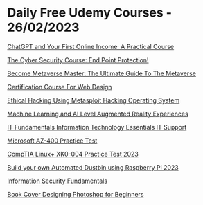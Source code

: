 # Daily Free Udemy Courses - 26/02/2023

[ChatGPT and Your First Online Income: A Practical Course](https://www.udemy.com/course/chatgpt-and-online-income-a-practical-course/?couponCode=D43E163374E7796372E6)
[The Cyber Security Course: End Point Protection!](https://www.udemy.com/course/ios-penetration-testing-for-ethical-hacking-course/?couponCode=D30A3774BA5952863031)
[Become Metaverse Master: The Ultimate Guide To The Metaverse](https://www.udemy.com/course/the-ultimate-guide-to-the-metaverse/?couponCode=METAVERSEFREE-FEB)
[Certification Course For Web Design](https://www.udemy.com/course/web-development-crash-course-2020/?couponCode=193DFD8EFB6BEA44A38B)
[Ethical Hacking Using Metasploit Hacking Operating System](https://www.udemy.com/course/advanced-ios-and-android-ethical-hacking-course/?couponCode=96BA8B2544003B71D477)
[Machine Learning and AI Level Augmented Reality Experiences](https://www.udemy.com/course/augmented-reality-ar-game-development/?couponCode=EXCLUSIVE_FREE)
[IT Fundamentals Information Technology Essentials IT Support](https://www.udemy.com/course/it-fundamentals-information-technology-essentials-it-support/?couponCode=ACBF90366EB762037F96)
[Microsoft AZ-400 Practice Test](https://www.udemy.com/course/microsoft-az-400-practice-test-t/?couponCode=FF741CA7F6061B87B389)
[CompTIA Linux+ XK0-004 Practice Test 2023](https://www.udemy.com/course/comptia-linux-xk0-004-practice-test-2023/?couponCode=9D8C31C97137E604D40F)
[Build your own Automated Dustbin using Raspberry Pi 2023](https://www.udemy.com/course/build-your-own-automated-dustbin-from-scratch-using-raspberry-pi/?couponCode=FREE_4_TODAY_ONLY)
[Information Security Fundamentals](https://www.udemy.com/course/infosec-fundamentals/?couponCode=FEBRRUARY)
[Book Cover Designing Photoshop for Beginners](https://www.udemy.com/course/learn-professional-book-cover-designing-photoshop/?couponCode=713605CF177A13C04A33)

